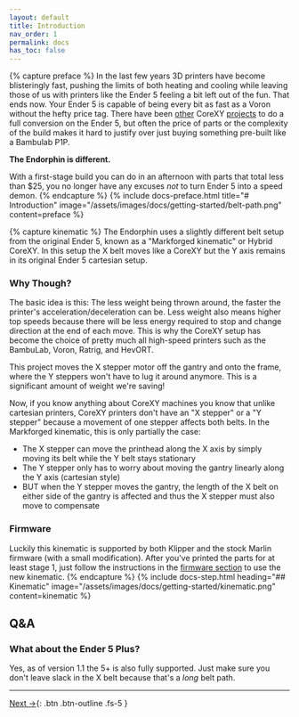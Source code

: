 ```yaml
---
layout: default
title: Introduction
nav_order: 1
permalink: docs
has_toc: false
---
```


{% capture preface %}
In the last few years 3D printers have become blisteringly fast, pushing the limits of both heating and cooling while leaving those of us with printers like the Ender 5 feeling a bit left out of the fun. That ends now. Your Ender 5 is capable of being every bit as fast as a Voron without the hefty price tag. There have been [other](https://zerog.one) CoreXY [projects](https://www.printables.com/model/169131-ender-5-core-xy-with-linear-rails-mk3) to do a full conversion on the Ender 5, but often the price of parts or the complexity of the build makes it hard to justify over just buying something pre-built like a Bambulab P1P.

**The Endorphin is different.**

With a first-stage build you can do in an afternoon with parts that total less than $25, you no longer have any excuses *not* to turn Ender 5 into a speed demon.
{% endcapture %}
{% include docs-preface.html
  title="# Introduction"
  image="/assets/images/docs/getting-started/belt-path.png"
  content=preface
%}

{% capture kinematic %}
The Endorphin uses a slightly different belt setup from the original Ender 5, known as a "Markforged kinematic" or Hybrid CoreXY. In this setup the X belt moves like a CoreXY but the Y axis remains in its original Ender 5 cartesian setup.

### Why Though?

The basic idea is this: The less weight being thrown around, the faster the printer's acceleration/deceleration can be. Less weight also means higher top speeds because there will be less energy required to stop and change direction at the end of each move. This is why the CoreXY setup has become the choice of pretty much all high-speed printers such as the BambuLab, Voron, Ratrig, and HevORT.

This project moves the X stepper motor off the gantry and onto the frame, where the Y steppers won't have to lug it around anymore. This is a significant amount of weight we're saving!

Now, if you know anything about CoreXY machines you know that unlike cartesian printers, CoreXY printers don't have an "X stepper" or a "Y stepper" because a movement of one stepper affects both belts. In the Markforged kinematic, this is only partially the case:

- The X stepper can move the printhead along the X axis by simply moving its belt while the Y belt stays stationary
- The Y stepper only has to worry about moving the gantry linearly along the Y axis (cartesian style)
- BUT when the Y stepper moves the gantry, the length of the X belt on either side of the gantry is affected and thus the X stepper must also move to compensate

### Firmware

Luckily this kinematic is supported by both Klipper and the stock Marlin firmware (with a small modification). After you've printed the parts for at least stage 1, just follow the instructions in the [firmware section](/docs/firmware) to use the new kinematic.
{% endcapture %}
{% include docs-step.html
  heading="## Kinematic"
  image="/assets/images/docs/getting-started/kinematic.png"
  content=kinematic
%}

## Q&A

### What about the Ender 5 Plus?

Yes, as of version 1.1 the 5+ is also fully supported. Just make sure you don't leave slack in the X belt because that's a *long* belt path.

---

[Next →](/docs/stages){: .btn .btn-outline .fs-5 }
